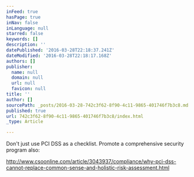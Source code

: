 ```yaml
---
inFeed: true
hasPage: true
inNav: false
inLanguage: null
starred: false
keywords: []
description: ''
datePublished: '2016-03-28T22:18:37.241Z'
dateModified: '2016-03-28T22:18:17.168Z'
authors: []
publisher:
  name: null
  domain: null
  url: null
  favicon: null
title: ''
author: []
sourcePath: _posts/2016-03-28-742c3f62-8f90-4c11-9865-401746f7b3c8.md
published: true
url: 742c3f62-8f90-4c11-9865-401746f7b3c8/index.html
_type: Article

---
```

Don't just use PCI DSS as a checklist.  Promote a comprehensive security program also: 

http://www.csoonline.com/article/3043937/compliance/why-pci-dss-cannot-replace-common-sense-and-holistic-risk-assessment.html